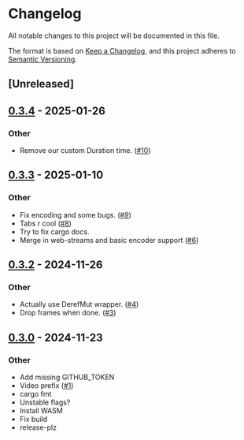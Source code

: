 # Changelog
All notable changes to this project will be documented in this file.

The format is based on [Keep a Changelog](https://keepachangelog.com/en/1.0.0/),
and this project adheres to [Semantic Versioning](https://semver.org/spec/v2.0.0.html).

## [Unreleased]

## [0.3.4](https://github.com/kixelated/web-rs/compare/web-codecs-v0.3.3...web-codecs-v0.3.4) - 2025-01-26

### Other

- Remove our custom Duration time. ([#10](https://github.com/kixelated/web-rs/pull/10))

## [0.3.3](https://github.com/kixelated/web-rs/compare/web-codecs-v0.3.2...web-codecs-v0.3.3) - 2025-01-10

### Other

- Fix encoding and some bugs. ([#9](https://github.com/kixelated/web-rs/pull/9))
- Tabs r cool ([#8](https://github.com/kixelated/web-rs/pull/8))
- Try to fix cargo docs.
- Merge in web-streams and basic encoder support ([#6](https://github.com/kixelated/web-rs/pull/6))

## [0.3.2](https://github.com/kixelated/web-codecs-rs/compare/v0.3.1...v0.3.2) - 2024-11-26

### Other

- Actually use DerefMut wrapper. ([#4](https://github.com/kixelated/web-codecs-rs/pull/4))
- Drop frames when done. ([#3](https://github.com/kixelated/web-codecs-rs/pull/3))

## [0.3.0](https://github.com/kixelated/web-codecs-rs/compare/v0.2.0...v0.3.0) - 2024-11-23

### Other
- Add missing GITHUB_TOKEN
- Video prefix ([#1](https://github.com/kixelated/web-codecs-rs/pull/1))
- cargo fmt
- Unstable flags?
- Install WASM
- Fix build
- release-plz
